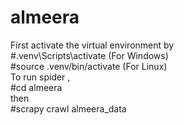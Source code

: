 # almeera
First activate the virtual environment by <br/>
#.venv\Scripts\activate (For Windows) <br/>
#source .venv/bin/activate (For Linux) <br/>
To run spider , <br/>
#cd almeera  <br/>
then  <br/>
#scrapy crawl almeera_data
